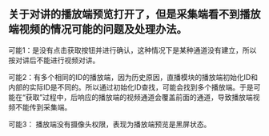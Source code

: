 ## 关于对讲的播放端预览打开了，但是采集端看不到播放端视频的情况可能的问题及处理办法。

可能1：是没有点击获取按钮并进行确认，这种情况下是某种通道没有建立，所以按对讲后不能进行视频对讲。

可能2：有多个相同的ID的播放端，因为历史原因，直播模块的播放端初始化ID和内部的实际ID是不同的。所以通过初始化ID查找，可能会找到多个播放端。于是可能在“获取”过程中，后响应的播放端的视频通道会覆盖前面的通道，导致播放端视频不能传到采集端。

可能3： 播放端没有摄像头权限，表现为播放端预览是黑屏状态。